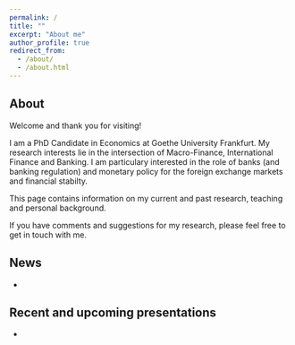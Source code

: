 ```yaml
---
permalink: /
title: ""
excerpt: "About me"
author_profile: true
redirect_from: 
  - /about/
  - /about.html
---
```

About
--------------------
Welcome and thank you for visiting! 

I am a PhD Candidate in Economics at Goethe University Frankfurt. My research interests lie in the intersection of Macro-Finance, International Finance and Banking. 
I am particulary interested in the role of banks (and banking regulation) and monetary policy for the foreign exchange markets and financial stabilty.


This page contains information on my current and past research, teaching and personal background.  

If you have comments and suggestions for my research, please feel free to get in touch with me.


News
--------------------
- 

Recent and upcoming presentations
--------------------
-
